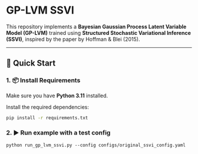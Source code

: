 # GP-LVM SSVI

This repository implements a **Bayesian Gaussian Process Latent Variable Model (GP-LVM)** trained using **Structured Stochastic Variational Inference (SSVI)**, inspired by the paper by Hoffman & Blei (2015).

---

## 🚀 Quick Start

### 1. 📦 Install Requirements

Make sure you have **Python 3.11** installed.

Install the required dependencies:

```bash
pip install -r requirements.txt
```

### 2. ▶️ Run example with a test config

```
python run_gp_lvm_ssvi.py --config configs/original_ssvi_config.yaml
```
